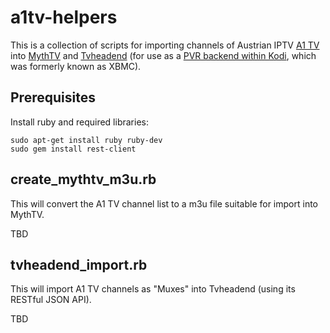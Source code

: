 a1tv-helpers
============

This is a collection of scripts for importing channels of Austrian IPTV [A1 TV](http://www.a1.net/tv/) into [MythTV](https://www.mythtv.org/) and [Tvheadend](http://tvheadend.org/) (for use as a [PVR backend within Kodi](http://kodi.wiki/view/Tvheadend_PVR), which was formerly known as XBMC).

Prerequisites
-------------

Install ruby and required libraries:

    sudo apt-get install ruby ruby-dev
    sudo gem install rest-client

create_mythtv_m3u.rb
--------------------

This will convert the A1 TV channel list to a m3u file suitable for import into MythTV.

TBD

tvheadend_import.rb
-------------------

This will import A1 TV channels as "Muxes" into Tvheadend (using its RESTful JSON API).

TBD
